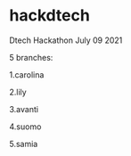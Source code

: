 # hackdtech
Dtech Hackathon July 09 2021

5 branches:

1.carolina

2.lily

3.avanti

4.suomo

5.samia
